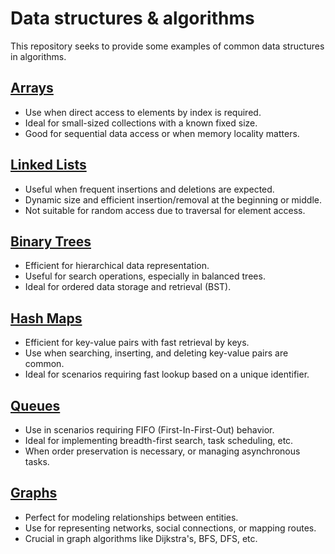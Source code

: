 # Data structures & algorithms

This repository seeks to provide some examples of common data structures in algorithms.

## [Arrays](./arrays)
- Use when direct access to elements by index is required.
- Ideal for small-sized collections with a known fixed size.
- Good for sequential data access or when memory locality matters.

## [Linked Lists](./linked_lists)
- Useful when frequent insertions and deletions are expected.
- Dynamic size and efficient insertion/removal at the beginning or middle.
- Not suitable for random access due to traversal for element access.

## [Binary Trees](./binary_trees)
- Efficient for hierarchical data representation.
- Useful for search operations, especially in balanced trees.
- Ideal for ordered data storage and retrieval (BST).

## [Hash Maps]('./hash_maps)
- Efficient for key-value pairs with fast retrieval by keys.
- Use when searching, inserting, and deleting key-value pairs are common.
- Ideal for scenarios requiring fast lookup based on a unique identifier.

## [Queues](./queues)
- Use in scenarios requiring FIFO (First-In-First-Out) behavior.
- Ideal for implementing breadth-first search, task scheduling, etc.
- When order preservation is necessary, or managing asynchronous tasks.

## [Graphs](./graphs)
- Perfect for modeling relationships between entities.
- Use for representing networks, social connections, or mapping routes.
- Crucial in graph algorithms like Dijkstra's, BFS, DFS, etc.